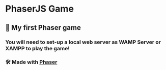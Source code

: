 # PhaserJS Game

## 🚀 My first Phaser game

### You will need to set-up a local web server as  WAMP Server or XAMPP to play the game!

### 🛠  Made with [Phaser](https://phaser.io/)
